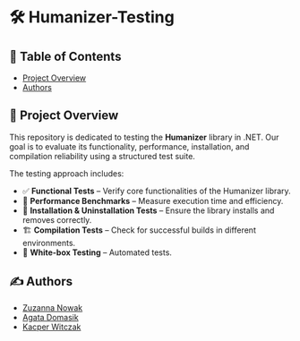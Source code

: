 # 🛠️ Humanizer-Testing  

## 📝 Table of Contents

- [Project Overview](#projectOverview)
- [Authors](#authors)
  
## 📌 Project Overview <a name = "projectOverview"></a> 
This repository is dedicated to testing the **Humanizer** library in .NET. Our goal is to evaluate its functionality, performance, installation, and compilation reliability using a structured test suite.  

The testing approach includes:  
- ✅ **Functional Tests** – Verify core functionalities of the Humanizer library.  
- 🚀 **Performance Benchmarks** – Measure execution time and efficiency.  
- 🔧 **Installation & Uninstallation Tests** – Ensure the library installs and removes correctly.  
- 🏗 **Compilation Tests** – Check for successful builds in different environments. 
- 🧪 **White-box Testing** – Automated tests.

## ✍️ Authors <a name = "authors"></a>
* [Zuzanna Nowak](https://github.com/zuzqqa) 
* [Agata Domasik](https://github.com/agatadomasik)
* [Kacper Witczak](https://github.com/kacperwitczak)
